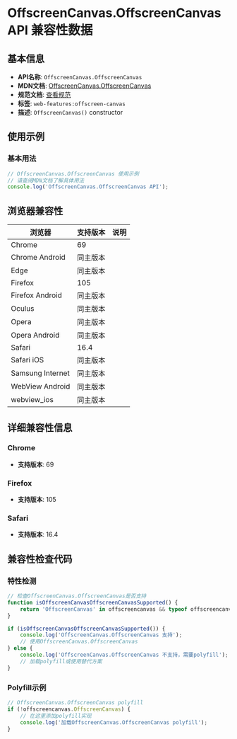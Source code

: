 # OffscreenCanvas.OffscreenCanvas API 兼容性数据

## 基本信息

- **API名称**: `OffscreenCanvas.OffscreenCanvas`
- **MDN文档**: [OffscreenCanvas.OffscreenCanvas](https://developer.mozilla.org/docs/Web/API/OffscreenCanvas/OffscreenCanvas)
- **规范文档**: [查看规范](https://html.spec.whatwg.org/multipage/canvas.html#dom-offscreencanvas-dev)
- **标签**: `web-features:offscreen-canvas`
- **描述**: `OffscreenCanvas()` constructor

## 使用示例

### 基本用法

```javascript
// OffscreenCanvas.OffscreenCanvas 使用示例
// 请查阅MDN文档了解具体用法
console.log('OffscreenCanvas.OffscreenCanvas API');
```

## 浏览器兼容性

| 浏览器 | 支持版本 | 说明 |
|--------|----------|------|
| Chrome | 69 |  |
| Chrome Android | 同主版本 |  |
| Edge | 同主版本 |  |
| Firefox | 105 |  |
| Firefox Android | 同主版本 |  |
| Oculus | 同主版本 |  |
| Opera | 同主版本 |  |
| Opera Android | 同主版本 |  |
| Safari | 16.4 |  |
| Safari iOS | 同主版本 |  |
| Samsung Internet | 同主版本 |  |
| WebView Android | 同主版本 |  |
| webview_ios | 同主版本 |  |

## 详细兼容性信息

### Chrome

- **支持版本**: 69

### Firefox

- **支持版本**: 105

### Safari

- **支持版本**: 16.4

## 兼容性检查代码

### 特性检测

```javascript
// 检查OffscreenCanvas.OffscreenCanvas是否支持
function isOffscreenCanvasOffscreenCanvasSupported() {
    return 'OffscreenCanvas' in offscreencanvas && typeof offscreencanvas.OffscreenCanvas === 'function';
}

if (isOffscreenCanvasOffscreenCanvasSupported()) {
    console.log('OffscreenCanvas.OffscreenCanvas 支持');
    // 使用OffscreenCanvas.OffscreenCanvas
} else {
    console.log('OffscreenCanvas.OffscreenCanvas 不支持，需要polyfill');
    // 加载polyfill或使用替代方案
}
```

### Polyfill示例

```javascript
// OffscreenCanvas.OffscreenCanvas polyfill
if (!offscreencanvas.OffscreenCanvas) {
    // 在这里添加polyfill实现
    console.log('加载OffscreenCanvas.OffscreenCanvas polyfill');
}
```

